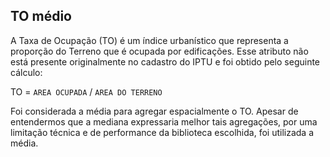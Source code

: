 ## TO médio

A Taxa de Ocupação (TO) é um índice urbanístico que representa a proporção do Terreno que é ocupada por edificações. Esse atributo não está presente originalmente no cadastro do IPTU e foi obtido pelo seguinte cálculo:

TO = `AREA OCUPADA` / `AREA DO TERRENO`

Foi considerada a média para agregar espacialmente o TO. Apesar de entendermos que a mediana expressaria melhor tais agregações, por uma limitação técnica e de performance da biblioteca escolhida, foi utilizada a média.